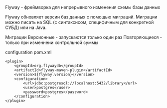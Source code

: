 Flyway - фреймворка для непрерывного изменения схемы базы данных 

Flyway обновляет версии баз данных с помощью миграций. Миграции можно писать на SQL (с синтаксисом, специфичным для конкретной СУБД) или на Java.

Миграции
Версионные - запускаются только один раз
Повторяющиеся - только при изменнеии контрольной суммы


configuration pom.xml
```
<plugin>
    <groupId>org.flywaydb</groupId>
    <artifactId>flyway-maven-plugin</artifactId>
    <version>${flyway.version}</version>
    <configuration>
        <url>jdbc:postgresql://localhost:5432/library</url>
        <user>postgres</user>
        <password>postgres</password>
    </configuration>
</plugin>
```
